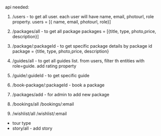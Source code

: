 api needed:
1. /users - to get all user. each user will have name, email, photourl, role property.
users = [{ name, email, photourl, role}]

2. /packages/all - to get all package
packages = [{title, type, photo,price, description}]

3. /package/:packageId - to get specific package details by package id
package = {title, type, photo,price, description}

4. /guides/all - to get all guides list. from users, filter th entities with role=guide. add rating property

5. /guide/:guideId - to get specific guide

6. /book-package/:packageId - book a package

7. /packages/add - for admin to add new package

8. /bookings/all
 /bookings/:email

 9. /wishlist/all
 /wishlist/:email



* tour type
* story/all - add story
